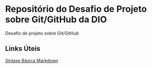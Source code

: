 # Repositório do Desafio de Projeto sobre Git/GitHub da DIO
Desafio de projeto sobre Git/GitHub

## Links Úteis
[Sintaxe Básica Markdown](https://www.markdownguide.org/basic-syntax/) 
